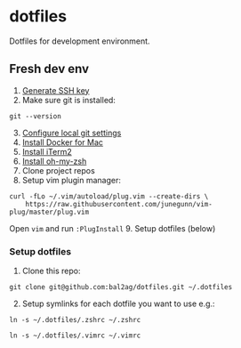 # dotfiles

Dotfiles for development environment.

## Fresh dev env

1. [Generate SSH key](https://roverdotcom.atlassian.net/wiki/spaces/TECH/pages/315883759/Creating+an+SSH+Key)
2. Make sure git is installed:
```
git --version
```
3. [Configure local git settings](https://help.github.com/articles/setting-your-commit-email-address-in-git/)
4. [Install Docker for Mac](https://download.docker.com/mac/stable/Docker.dmg)
5. [Install iTerm2](https://iterm2.com/)
6. [Install oh-my-zsh](https://ohmyz.sh/)
7. Clone project repos
8. Setup vim plugin manager:
```
curl -fLo ~/.vim/autoload/plug.vim --create-dirs \
    https://raw.githubusercontent.com/junegunn/vim-plug/master/plug.vim
```
Open `vim` and run `:PlugInstall`
9. Setup dotfiles (below)

### Setup dotfiles

1. Clone this repo:
```
git clone git@github.com:bal2ag/dotfiles.git ~/.dotfiles
```

2. Setup symlinks for each dotfile you want to use e.g.:
```
ln -s ~/.dotfiles/.zshrc ~/.zshrc
```
```
ln -s ~/.dotfiles/.vimrc ~/.vimrc
```
